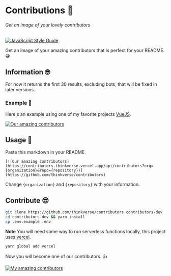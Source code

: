 # Contributions 🎩
###### Get an image of your lovely contributors 

[![JavaScript Style Guide](https://img.shields.io/badge/code_style-standard-brightgreen.svg)](https://standardjs.com)

Get an image of your amazing contributors that is perfect for your README. 😀

## Information 🤓

For now it returns the first 30 results, excluding bots, that will be fixed in later versions.

### Example 🤘

Here's an example using one of my favorite projects [VueJS].

[![Our amazing contributors](https://contributors.thinkverse.vercel.app/api/contributors?org=vuejs&repo=vue)](https://github.com/thinkverse/contributors)

## Usage 🎉

Paste this markdown in your README.

`[![Our amazing contributors](https://contributors.thinkverse.vercel.app/api/contributors?org={organization}&repo={repository})](https://github.com/thinkverse/contributors)`

Change `{organization}` and `{repository}` with your information.

## Contribute 😎

```bash
git clone https://github.com/thinkverse/contributors contributors-dev
cd contributors-dev && yarn install
cp .env.example .env
```

**Note** You will need some way to run serverless functions locally, this project uses [vercel].

```bash
yarn global add vercel
```

Now you will become one of our contributors. 👍

[![My amazing contributors](https://contributors.thinkverse.vercel.app/api/contributors)](https://github.com/thinkverse/contributors)

[vuejs]: https://vuejs.org/
[vercel]: https://vercel.com/download